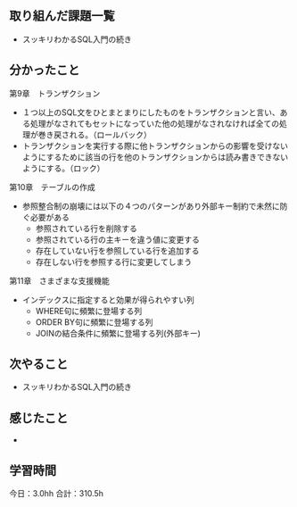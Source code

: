 ## 取り組んだ課題一覧
* スッキリわかるSQL入門の続き
## 分かったこと
第9章　トランザクション
* １つ以上のSQL文をひとまとまりにしたものをトランザクションと言い、ある処理がなされてもセットになっていた他の処理がなされなければ全ての処理が巻き戻される。（ロールバック）
* トランザクションを実行する際に他トランザクションからの影響を受けないようにするために該当の行を他のトランザクションからは読み書きできないようにする。（ロック）

第10章　テーブルの作成
* 参照整合制の崩壊には以下の４つのパターンがあり外部キー制約で未然に防ぐ必要がある
  * 参照されている行を削除する
  * 参照されている行の主キーを違う値に変更する
  * 存在していない行を参照している行を追加する
  * 存在しない行を参照する行に変更してしまう

第11章　さまざまな支援機能
* インデックスに指定すると効果が得られやすい列
  * WHERE句に頻繁に登場する列
  * ORDER BY句に頻繁に登場する列
  * JOINの結合条件に頻繁に登場する列(外部キー)

  
    
    

## 次やること
*  スッキリわかるSQL入門の続き
## 感じたこと
*  
 
## 学習時間
今日：3.0hh
合計：310.5h
